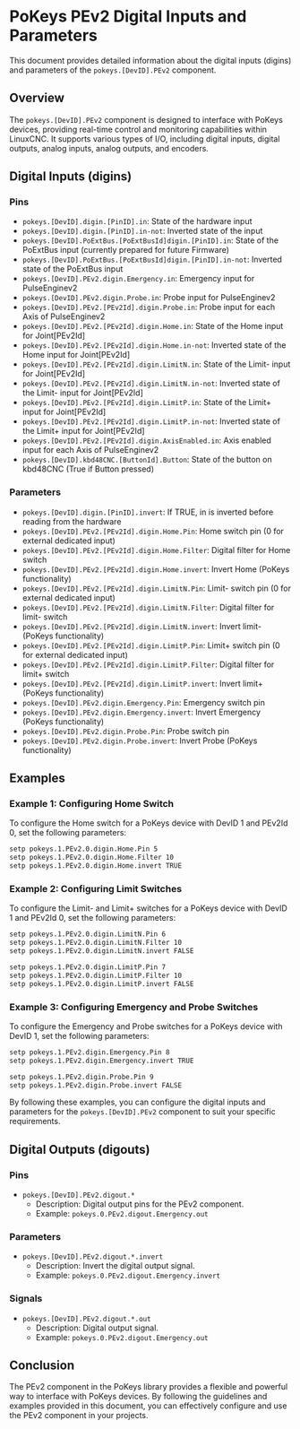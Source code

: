 # PoKeys PEv2 Digital Inputs and Parameters

This document provides detailed information about the digital inputs (digins) and parameters of the `pokeys.[DevID].PEv2` component.

## Overview

The `pokeys.[DevID].PEv2` component is designed to interface with PoKeys devices, providing real-time control and monitoring capabilities within LinuxCNC. It supports various types of I/O, including digital inputs, digital outputs, analog inputs, analog outputs, and encoders.

## Digital Inputs (digins)

### Pins

- `pokeys.[DevID].digin.[PinID].in`: State of the hardware input
- `pokeys.[DevID].digin.[PinID].in-not`: Inverted state of the input
- `pokeys.[DevID].PoExtBus.[PoExtBusId]digin.[PinID].in`: State of the PoExtBus input (currently prepared for future Firmware)
- `pokeys.[DevID].PoExtBus.[PoExtBusId]digin.[PinID].in-not`: Inverted state of the PoExtBus input
- `pokeys.[DevID].PEv2.digin.Emergency.in`: Emergency input for PulseEnginev2
- `pokeys.[DevID].PEv2.digin.Probe.in`: Probe input for PulseEnginev2
- `pokeys.[DevID].PEv2.[PEv2Id].digin.Probe.in`: Probe input for each Axis of PulseEnginev2
- `pokeys.[DevID].PEv2.[PEv2Id].digin.Home.in`: State of the Home input for Joint[PEv2Id]
- `pokeys.[DevID].PEv2.[PEv2Id].digin.Home.in-not`: Inverted state of the Home input for Joint[PEv2Id]
- `pokeys.[DevID].PEv2.[PEv2Id].digin.LimitN.in`: State of the Limit- input for Joint[PEv2Id]
- `pokeys.[DevID].PEv2.[PEv2Id].digin.LimitN.in-not`: Inverted state of the Limit- input for Joint[PEv2Id]
- `pokeys.[DevID].PEv2.[PEv2Id].digin.LimitP.in`: State of the Limit+ input for Joint[PEv2Id]
- `pokeys.[DevID].PEv2.[PEv2Id].digin.LimitP.in-not`: Inverted state of the Limit+ input for Joint[PEv2Id]
- `pokeys.[DevID].PEv2.[PEv2Id].digin.AxisEnabled.in`: Axis enabled input for each Axis of PulseEnginev2
- `pokeys.[DevID].kbd48CNC.[ButtonId].Button`: State of the button on kbd48CNC (True if Button pressed)

### Parameters

- `pokeys.[DevID].digin.[PinID].invert`: If TRUE, in is inverted before reading from the hardware
- `pokeys.[DevID].PEv2.[PEv2Id].digin.Home.Pin`: Home switch pin (0 for external dedicated input)
- `pokeys.[DevID].PEv2.[PEv2Id].digin.Home.Filter`: Digital filter for Home switch
- `pokeys.[DevID].PEv2.[PEv2Id].digin.Home.invert`: Invert Home (PoKeys functionality)
- `pokeys.[DevID].PEv2.[PEv2Id].digin.LimitN.Pin`: Limit- switch pin (0 for external dedicated input)
- `pokeys.[DevID].PEv2.[PEv2Id].digin.LimitN.Filter`: Digital filter for limit- switch
- `pokeys.[DevID].PEv2.[PEv2Id].digin.LimitN.invert`: Invert limit- (PoKeys functionality)
- `pokeys.[DevID].PEv2.[PEv2Id].digin.LimitP.Pin`: Limit+ switch pin (0 for external dedicated input)
- `pokeys.[DevID].PEv2.[PEv2Id].digin.LimitP.Filter`: Digital filter for limit+ switch
- `pokeys.[DevID].PEv2.[PEv2Id].digin.LimitP.invert`: Invert limit+ (PoKeys functionality)
- `pokeys.[DevID].PEv2.digin.Emergency.Pin`: Emergency switch pin
- `pokeys.[DevID].PEv2.digin.Emergency.invert`: Invert Emergency (PoKeys functionality)
- `pokeys.[DevID].PEv2.digin.Probe.Pin`: Probe switch pin
- `pokeys.[DevID].PEv2.digin.Probe.invert`: Invert Probe (PoKeys functionality)

## Examples

### Example 1: Configuring Home Switch

To configure the Home switch for a PoKeys device with DevID 1 and PEv2Id 0, set the following parameters:

```bash
setp pokeys.1.PEv2.0.digin.Home.Pin 5
setp pokeys.1.PEv2.0.digin.Home.Filter 10
setp pokeys.1.PEv2.0.digin.Home.invert TRUE
```

### Example 2: Configuring Limit Switches

To configure the Limit- and Limit+ switches for a PoKeys device with DevID 1 and PEv2Id 0, set the following parameters:

```bash
setp pokeys.1.PEv2.0.digin.LimitN.Pin 6
setp pokeys.1.PEv2.0.digin.LimitN.Filter 10
setp pokeys.1.PEv2.0.digin.LimitN.invert FALSE

setp pokeys.1.PEv2.0.digin.LimitP.Pin 7
setp pokeys.1.PEv2.0.digin.LimitP.Filter 10
setp pokeys.1.PEv2.0.digin.LimitP.invert FALSE
```

### Example 3: Configuring Emergency and Probe Switches

To configure the Emergency and Probe switches for a PoKeys device with DevID 1, set the following parameters:

```bash
setp pokeys.1.PEv2.digin.Emergency.Pin 8
setp pokeys.1.PEv2.digin.Emergency.invert TRUE

setp pokeys.1.PEv2.digin.Probe.Pin 9
setp pokeys.1.PEv2.digin.Probe.invert FALSE
```

By following these examples, you can configure the digital inputs and parameters for the `pokeys.[DevID].PEv2` component to suit your specific requirements.

## Digital Outputs (digouts)

### Pins

- `pokeys.[DevID].PEv2.digout.*`
  - Description: Digital output pins for the PEv2 component.
  - Example: `pokeys.0.PEv2.digout.Emergency.out`

### Parameters

- `pokeys.[DevID].PEv2.digout.*.invert`
  - Description: Invert the digital output signal.
  - Example: `pokeys.0.PEv2.digout.Emergency.invert`

### Signals

- `pokeys.[DevID].PEv2.digout.*.out`
  - Description: Digital output signal.
  - Example: `pokeys.0.PEv2.digout.Emergency.out`

## Conclusion

The PEv2 component in the PoKeys library provides a flexible and powerful way to interface with PoKeys devices. By following the guidelines and examples provided in this document, you can effectively configure and use the PEv2 component in your projects.
